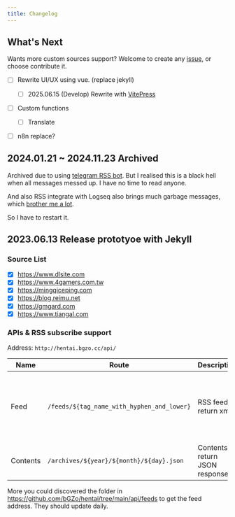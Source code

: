 ```yaml
---
title: Changelog
---
```


## What's Next

Wants more custom sources support? Welcome to create any [issue](https://github.com/bGZo/hentai/issues/new), or choose contribute it.

- [ ] Rewrite UI/UX using vue. (replace jekyll)
  - [ ] 2025.06.15 (Develop) Rewrite with [VitePress](https://github.com/vuejs/vitepress)
- [ ] Custom functions
  - [ ] Translate 
- [ ] n8n replace?


## 2024.01.21 ~ 2024.11.23 Archived

Archived due to using [telegram RSS bot](https://github.com/Rongronggg9/RSS-to-Telegram-Bot). But I realised this is a black hell when all messages messed up. I have no time to read anyone.

And also RSS integrate with Logseq also brings much garbage messages, which [brother me a lot](https://bgzo.github.io/vault/weekly/1218-giving-up-logseq).

So I have to restart it.

## 2023.06.13 Release prototyoe with Jekyll 


### Source List

- [x] https://www.dlsite.com
- [x] https://www.4gamers.com.tw
- [x] https://mingqiceping.com
- [x] https://blog.reimu.net
- [x] https://gmgard.com
- [x] https://www.tiangal.com

### APIs & RSS subscribe support

Address: `http://hentai.bgzo.cc/api/`

| Name | Route | Description | Method | Note |
|-------|------|------|------|------|
| Feed  | `/feeds/${tag_name_with_hyphen_and_lower}` | RSS feed, return xml | `GET` | `${tag_name_with_slash_and_lower}` is the url string handle by `lower()` and hyphen(`-`). <br/>For example, we have a `DLsite Game Ranking.xml` file in server, then the correct full url address will be `http://hentai.bgzo.cc/feeds/alsite-game-ranking.xml`; |
| Contents | `/archives/${year}/${month}/${day}.json` | Contents, return JSON response | `GET` | **NOTE**: The timezone of response is GMT, format it whatever you want |

More you could discovered the folder in https://github.com/bGZo/hentai/tree/main/api/feeds to get the feed address. They should update daily.
